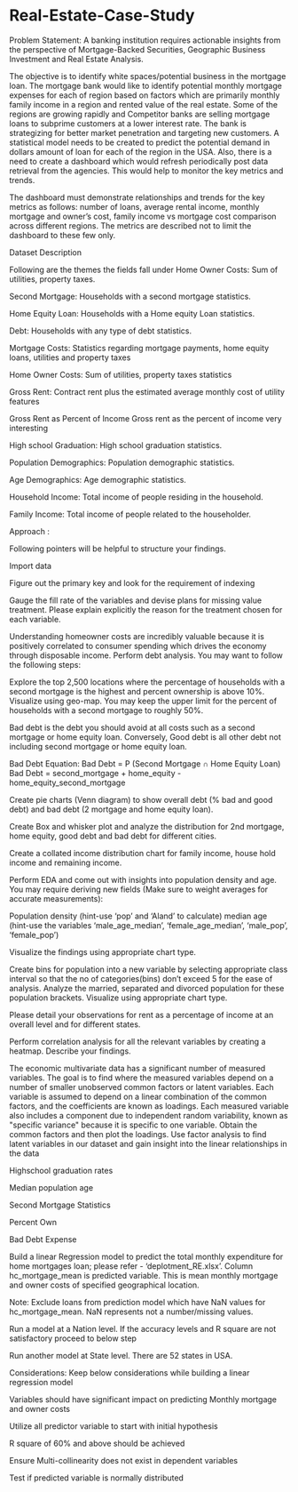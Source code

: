 # Real-Estate-Case-Study
Problem Statement:  A banking institution requires actionable insights from the perspective of Mortgage-Backed Securities, Geographic Business Investment and Real Estate Analysis. 

The objective is to identify white spaces/potential business in the mortgage loan. The mortgage bank would like to identify potential monthly mortgage expenses for each of region based on factors which are primarily monthly family income in a region and rented value of the real estate. Some of the regions are growing rapidly and Competitor banks are selling mortgage loans to subprime customers at a lower interest rate. The bank is strategizing for better market penetration and targeting new customers. A statistical model needs to be created to predict the potential demand in dollars amount of loan for each of the region in the USA. Also, there is a need to create a dashboard which would refresh periodically post data retrieval from the agencies. This would help to monitor the key metrics and trends.

The dashboard must demonstrate relationships and trends for the key metrics as follows:  number of loans, average rental income, monthly mortgage and owner’s cost, family income vs mortgage cost comparison across different regions. The metrics are described not to limit the dashboard to these few only. 


Dataset Description

Following are the themes the fields fall under Home Owner Costs: Sum of utilities, property taxes.

Second Mortgage: Households with a second mortgage statistics.

Home Equity Loan: Households with a Home equity Loan statistics.

Debt: Households with any type of debt statistics.

Mortgage Costs: Statistics regarding mortgage payments, home equity loans, utilities and property taxes

Home Owner Costs: Sum of utilities, property taxes statistics

Gross Rent: Contract rent plus the estimated average monthly cost of utility features

Gross Rent as Percent of Income Gross rent as the percent of income very interesting

High school Graduation: High school graduation statistics.

Population Demographics: Population demographic statistics.

Age Demographics: Age demographic statistics.

Household Income: Total income of people residing in the household.

Family Income: Total income of people related to the householder.



Approach :

Following pointers will be helpful to structure your findings.   

Import data 

Figure out the primary key and look for the requirement of indexing

Gauge the fill rate of the variables and devise plans for missing value treatment. Please explain explicitly the reason for the treatment chosen for each variable. 

Understanding homeowner costs are incredibly valuable because it is positively correlated to consumer spending which drives the economy through disposable income. Perform debt analysis. You may want to follow the following steps:

Explore the top 2,500 locations where the percentage of households with a second mortgage is the highest and percent ownership is above 10%. Visualize using geo-map. You may keep the upper limit for the percent of households with a second mortgage to roughly 50%.

Bad debt is the debt you should avoid at all costs such as a second mortgage or home equity loan. Conversely, Good debt is all other debt not including second mortgage or home equity loan.

Bad Debt Equation:
Bad Debt = P (Second Mortgage ∩ Home Equity Loan)
Bad Debt = second_mortgage + home_equity - home_equity_second_mortgage 

Create pie charts (Venn diagram) to show overall debt (% bad and good debt) and bad debt (2 mortgage and home equity loan).

Create Box and whisker plot and analyze the distribution for 2nd mortgage, home equity, good debt and bad debt for different cities. 

Create a collated income distribution chart for family income, house hold income and remaining income. 

Perform EDA and come out with insights into population density and age. You may require deriving new fields (Make sure to weight averages for accurate measurements): 

Population density (hint-use ‘pop’ and ‘Aland’ to calculate)
median age (hint-use the variables ‘male_age_median’, ‘female_age_median’, ‘male_pop’, ‘female_pop’)

Visualize the findings using appropriate chart type.

Create bins for population into a new variable by selecting appropriate class interval so that the no of categories(bins) don’t exceed 5 for the ease of analysis. Analyze the married, separated and divorced population for these population brackets. Visualize using appropriate chart type.

Please detail your observations for rent as a percentage of income at an overall level and for different states.

Perform correlation analysis for all the relevant variables by creating a heatmap. Describe your findings. 

The economic multivariate data has a significant number of measured variables. The goal is to find where the measured variables depend on a number of smaller 
unobserved common factors or latent variables. Each variable is assumed to depend on a linear combination of the common factors, and the coefficients are known as loadings. Each measured variable also includes a component due to independent random variability, known as "specific variance" because it is specific to one variable. Obtain the common factors and then plot the loadings. Use factor analysis to find latent variables in our dataset and gain insight into the linear relationships in the data

Highschool graduation rates

Median population age

Second Mortgage Statistics

Percent Own

Bad Debt Expense

Build a linear Regression model to predict the total monthly expenditure for home mortgages loan; please refer - ‘deplotment_RE.xlsx’. 
Column hc_mortgage_mean is predicted variable. This is mean monthly mortgage and owner costs of specified geographical location.

Note: Exclude loans from prediction model which have NaN values for hc_mortgage_mean. NaN represents not a number/missing values.

Run a model at a Nation level. If the accuracy levels and R square are not satisfactory proceed to below step

Run another model at State level. There are 52 states in USA.

Considerations: Keep below considerations while building a linear regression model

Variables should have significant impact on predicting Monthly mortgage and owner costs

Utilize all predictor variable to start with initial hypothesis

R square of 60% and above should be achieved

Ensure Multi-collinearity does not exist in dependent variables

Test if predicted variable is normally distributed

